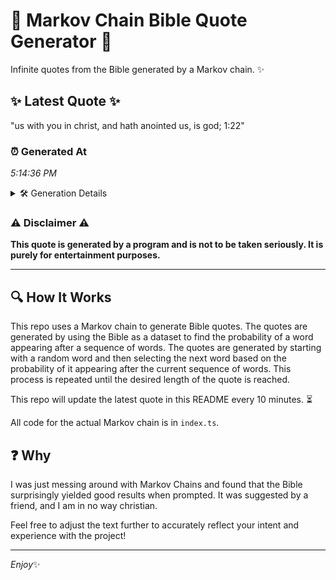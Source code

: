 # 📖 Markov Chain Bible Quote Generator 📖

Infinite quotes from the Bible generated by a Markov chain. ✨

## ✨ Latest Quote ✨
"us with you in christ, and hath anointed us, is god; 1:22"

### ⏰ Generated At
*5:14:36 PM*

<details>
    <summary>🛠️ Generation Details</summary>
    <p>
        <strong>🌱 Seed:</strong> us<br>
        <strong>🔄 Iterations:</strong> 11<br>
        <strong>📜 Context History:</strong><br>[ us ]: with<br>[ us, with ]: you<br>[ us, with, you ]: in<br>[ us, with, you, in ]: christ,<br>[ us, with, you, in, christ, ]: and<br>[ us, with, you, in, christ,, and ]: hath<br>[ with, you, in, christ,, and, hath ]: anointed<br>[ you, in, christ,, and, hath, anointed ]: us,<br>[ in, christ,, and, hath, anointed, us, ]: is<br>[ christ,, and, hath, anointed, us,, is ]: god;<br>[ and, hath, anointed, us,, is, god; ]: 1:22<br>
    </p>
</details>

### ⚠️ Disclaimer ⚠️
**This quote is generated by a program and is not to be taken seriously. It is purely for entertainment purposes.**

---

## 🔍 How It Works

This repo uses a Markov chain to generate Bible quotes. The quotes are generated by using the Bible as a dataset to find the probability of a word appearing after a sequence of words. The quotes are generated by starting with a random word and then selecting the next word based on the probability of it appearing after the current sequence of words. This process is repeated until the desired length of the quote is reached.

This repo will update the latest quote in this README every 10 minutes. ⏳

All code for the actual Markov chain is in `index.ts`.

## ❓ Why

I was just messing around with Markov Chains and found that the Bible surprisingly yielded good results when prompted. 
It was suggested by a friend, and I am in no way christian.

Feel free to adjust the text further to accurately reflect your intent and experience with the project!

---

*Enjoy*✨
